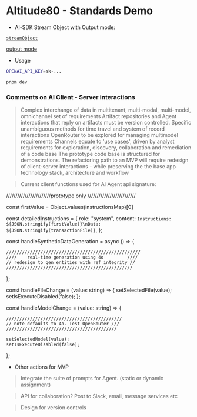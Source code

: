 # Altitude80 - Standards Demo

* AI-SDK Stream Object with Output mode:

[`streamObject`](https://sdk.vercel.ai/docs/reference/ai-sdk-core/stream-object) 

[output mode](https://sdk.vercel.ai/docs/ai-sdk-core/generating-structured-data#output-strategy-array) 

* Usage
```bash
OPENAI_API_KEY=sk-...
```
```bash
pnpm dev
```

### Comments on AI Client - Server interactions

> Complex interchange of data in multitenant, multi-modal, multi-model, omnichannel set of requirements
> Artifact repositories and Agent interactions that reply on artifacts must be version controlled. Specific unambiguous methods for time travel and system of record interactions
> OpenRouter to be explored for managing multimodel requirements
> Channels equate to 'use cases', driven by analyst requirements for exploration, discovery, collaboration and remediation of a code base
> The prototype code base is structured for demonstrations. The refactoring path to an MVP will require redesign of client-server interactions - while preserving the the base app technology stack, architecture and workflow

> Current client functions used for AI Agent api signature:


  ////////////////////////prototype only //////////////////////////

  const firstValue = Object.values(instructionsMap)[0]

  const detailedInstructions = {
    role: "system",
    content: `Instructions: ${JSON.stringify(firstValue)}\nData: ${JSON.stringify(transactionFile)}`,
  };

  const handleSyntheticDataGeneration = async () => {

    ///////////////////////////////////////////////////
    ////    real-time generation using 4o         ////
    // redesign to gen entities with ref integrity //
    ////////////////////////////////////////////////
  };

  const handleFileChange = (value: string) => {
    setSelectedFile(value);
    setIsExecuteDisabled(false);
  };

  const handleModelChange = (value: string) => {

    ////////////////////////////////////////////
    // note defaults to 4o. Test OpenRouter ///
    //////////////////////////////////////////

    setSelectedModel(value);
    setIsExecuteDisabled(false);
  };

  * Other actions for MVP

  > Integrate the suite of prompts for Agent. (static or dynamic assignment)

  > API for collaboration? Post to Slack, email, message services etc
  
  > Design for version controls